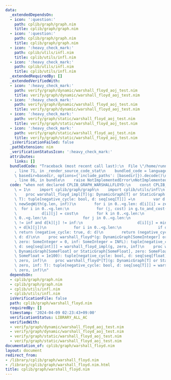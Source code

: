 ```yaml
---
data:
  _extendedDependsOn:
  - icon: ':question:'
    path: cplib/graph/graph.nim
    title: cplib/graph/graph.nim
  - icon: ':question:'
    path: cplib/graph/graph.nim
    title: cplib/graph/graph.nim
  - icon: ':heavy_check_mark:'
    path: cplib/utils/infl.nim
    title: cplib/utils/infl.nim
  - icon: ':heavy_check_mark:'
    path: cplib/utils/infl.nim
    title: cplib/utils/infl.nim
  _extendedRequiredBy: []
  _extendedVerifiedWith:
  - icon: ':heavy_check_mark:'
    path: verify/graph/dynamic/warshall_floyd_aoj_test.nim
    title: verify/graph/dynamic/warshall_floyd_aoj_test.nim
  - icon: ':heavy_check_mark:'
    path: verify/graph/dynamic/warshall_floyd_aoj_test.nim
    title: verify/graph/dynamic/warshall_floyd_aoj_test.nim
  - icon: ':heavy_check_mark:'
    path: verify/graph/static/warshall_floyd_aoj_test.nim
    title: verify/graph/static/warshall_floyd_aoj_test.nim
  - icon: ':heavy_check_mark:'
    path: verify/graph/static/warshall_floyd_aoj_test.nim
    title: verify/graph/static/warshall_floyd_aoj_test.nim
  _isVerificationFailed: false
  _pathExtension: nim
  _verificationStatusIcon: ':heavy_check_mark:'
  attributes:
    links: []
  bundledCode: "Traceback (most recent call last):\n  File \"/home/runner/.local/lib/python3.10/site-packages/onlinejudge_verify/documentation/build.py\"\
    , line 71, in _render_source_code_stat\n    bundled_code = language.bundle(stat.path,\
    \ basedir=basedir, options={'include_paths': [basedir]}).decode()\n  File \"/home/runner/.local/lib/python3.10/site-packages/onlinejudge_verify/languages/nim.py\"\
    , line 86, in bundle\n    raise NotImplementedError\nNotImplementedError\n"
  code: "when not declared CPLIB_GRAPH_WARSHALLFLOYD:\n    const CPLIB_GRAPH_WARSHALLFLOYD*\
    \ = 1\n    import cplib/graph/graph\n    import cplib/utils/infl\n    import sequtils\n\
    \    proc warshall_floyd_impl[T](g: DynamicGraph[T] or StaticGraph[T], zero, inf:\
    \ T): tuple[negative_cycle: bool, d: seq[seq[T]]] =\n        var d = newSeqWith(g.len,\
    \ newSeqWith(g.len, inf))\n        for i in 0..<g.len: d[i][i] = zero\n      \
    \  for i in 0..<g.len:\n            for (j, cost) in g.to_and_cost(i):\n     \
    \           d[i][j] = cost\n        for k in 0..<g.len:\n            for i in\
    \ 0..<g.len:\n                for j in 0..<g.len:\n                    if d[i][k]\
    \ != inf and d[k][j] != inf:\n                        d[i][j] = min(d[i][j], d[i][k]\
    \ + d[k][j])\n            for i in 0..<g.len:\n                if d[i][i] < 0:\
    \ return (negative_cycle: true, d: d)\n        return (negative_cycle: false,\
    \ d: d)\n\n    proc warshall_floyd*(g: DynamicGraph[SomeInteger] or StaticGraph[SomeInteger],\
    \ zero: SomeInteger = 0, inf: SomeInteger = INFL): tuple[negative_cycle: bool,\
    \ d: seq[seq[int]]] = warshall_floyd_impl(g, zero, inf)\n    proc warshall_floyd*(g:\
    \ DynamicGraph[SomeFloat] or StaticGraph[SomeFloat], zero: SomeFloat = 0.0, inf:\
    \ SomeFloat = 1e100): tuple[negative_cycle: bool, d: seq[seq[float]]] = warshall_floyd_impl(g,\
    \ zero, inf)\n    proc warshall_floyd*[T](g: DynamicGraph[T] or StaticGraph[T],\
    \ zero, inf: T): tuple[negative_cycle: bool, d: seq[seq[T]]] = warshall_floyd_impl(g,\
    \ zero, inf)\n"
  dependsOn:
  - cplib/graph/graph.nim
  - cplib/graph/graph.nim
  - cplib/utils/infl.nim
  - cplib/utils/infl.nim
  isVerificationFile: false
  path: cplib/graph/warshall_floyd.nim
  requiredBy: []
  timestamp: '2024-04-09 02:23:43+09:00'
  verificationStatus: LIBRARY_ALL_AC
  verifiedWith:
  - verify/graph/dynamic/warshall_floyd_aoj_test.nim
  - verify/graph/dynamic/warshall_floyd_aoj_test.nim
  - verify/graph/static/warshall_floyd_aoj_test.nim
  - verify/graph/static/warshall_floyd_aoj_test.nim
documentation_of: cplib/graph/warshall_floyd.nim
layout: document
redirect_from:
- /library/cplib/graph/warshall_floyd.nim
- /library/cplib/graph/warshall_floyd.nim.html
title: cplib/graph/warshall_floyd.nim
---
```


